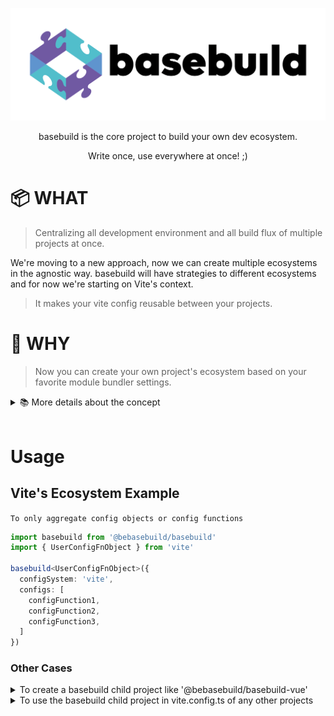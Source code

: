 ![logo](src/assets/logo/logo-white-background.png)
<p align="center">basebuild is the core project to build your own dev ecosystem.</p>
<p align="center">Write once, use everywhere at once! ;)</p>

# 📦 WHAT
> Centralizing all development environment and all build flux of multiple projects at once.

We're moving to a new approach, now we can create multiple ecosystems in the agnostic way.
basebuild will have strategies to different ecosystems and for now we're starting on Vite's context.

> It makes your vite config reusable between your projects.

# 🧐 WHY
> Now you can create your own project's ecosystem based on your favorite module bundler settings.

<details>
  <summary>📚 More details about the concept</summary>
    Now we can move to the future on the fly. On the past road, we've past through Gulp's scripts as main resource to create a dev server and build system replicable, but module bundlers have been created and emerged in a surprising and dominant way as the most powerful frontend tool to evolve the present using future core features by loaders, plugins and etc.
    <p>
    So, we cannot guess how the future will be like, but we can be resilient with it. The basebuild's core module now have the mission to adapt configurations to different ecosystems of module bundlers in the recursive way and by different layers.
    </p>
    <p>
    <img src="src/assets/logo/basebuild-layers.png"/>
    So this way you can create your own project's ecosystem based on your favorite module bundler settings.
    </p>
    <strong>
    This means that you can create a node package centralizing all development environment and all build flux of multiple projects
    </strong>
    <p>
    <br />
    Some direct basebuildfieds projects will be created for open source community on Vite's ecosystem:
    <ul>
      <li>basebuild-web-extensions: Focus to develop browsers extensions (Mainly Chrome Extensions)</li>
      <li>basebuild-angular: Full rewrite of old package to Vite's system and Angular's apps development.</li>
      <li>basebuild-vue: Focus to develop Vue.js apps</li>
    </ul>
    </p>
    <p>
    This is limitless, so let's see what the community can do.
    </p>
  </p>
</details>
<br />

# Usage
## Vite's Ecosystem Example

`To only aggregate config objects or config functions`
```typescript
import basebuild from '@bebasebuild/basebuild'
import { UserConfigFnObject } from 'vite'

basebuild<UserConfigFnObject>({
  configSystem: 'vite',
  configs: [
    configFunction1,
    configFunction2,
    configFunction3,
  ]
})
```

### Other Cases
<details>
  <summary>To create a basebuild child project like '@bebasebuild/basebuild-vue'</summary>

  ```typescript
    import basebuild from '@bebasebuild/basebuild'
    import vue from '@vitejs/plugin-vue'
    import { UserConfigFnObject } from 'vite'

    export const basebuildVue = (userConfigFn) => {

      const bbVueConfigFn = ({ command, basebuild }) => {
        return {
          plugins: [
            ...basebuild.defaults.plugins, // rollup-plugin-copy plugin
            vue()
          ]
        }
      }

      return basebuild<UserConfigFnObject>({
        configSystem: 'vite',
        configs: [
          bbVueConfigFn,
          userConfigFn
        ]
      })
    }
  ```

</details>



<details>
  <summary>To use the basebuild child project in vite.config.ts of any other projects</summary>

  ```typescript
    import basebuildVue from '@bebasebuild/basebuild-vue'
    import { splitVendorChunkPlugin } from 'vite'

    export default basebuildVue(({ command, basebuild }) => {
      return {
        plugins: [
          ...basebuild.defaults.plugins,
          splitVendorChunkPlugin()
        ] // now it should be [rollup-plugin-copy, vite-plugin-vue, vite-plugin-split-vendor-chunk]
      }
    })
  ```
</details>
